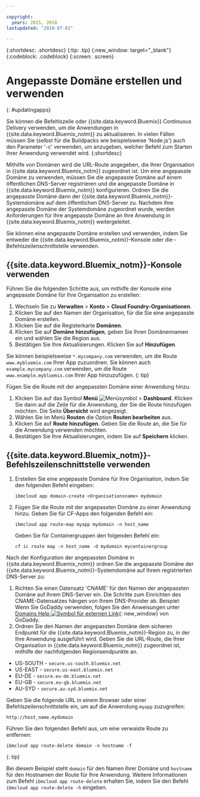 ```yaml
---

copyright:
  years: 2015, 2018
lastupdated: "2018-07-02"

---
```


{:shortdesc: .shortdesc}
{:tip: .tip}
{:new_window: target="_blank"}
{:codeblock: .codeblock}
{:screen: .screen}

# Angepasste Domäne erstellen und verwenden
{: #updatingapps}

Sie können die Befehlszeile oder {{site.data.keyword.Bluemix}} Continuous Delivery verwenden, um die Anwendungen in {{site.data.keyword.Bluemix_notm}} zu aktualisieren. In vielen Fällen müssen Sie (selbst für die Buildpacks wie beispielsweise 'Node.js') auch den Parameter '-c' verwenden, um anzugeben, welcher Befehl zum Starten Ihrer Anwendung verwendet wird.
{:shortdesc}

Mithilfe von Domänen wird die URL-Route angegeben, die Ihrer Organisation in {{site.data.keyword.Bluemix_notm}} zugeordnet ist. Um eine angepasste Domäne zu verwenden, müssen Sie die angepasste Domäne auf einem öffentlichen DNS-Server registrieren und die angepasste Domäne in {{site.data.keyword.Bluemix_notm}} konfigurieren. Ordnen Sie die angepasste Domäne dann der {{site.data.keyword.Bluemix_notm}}-Systemdomäne auf dem öffentlichen DNS-Server zu. Nachdem Ihre angepasste Domäne der Systemdomäne zugeordnet wurde, werden Anforderungen für Ihre angepasste Domäne an Ihre Anwendung in {{site.data.keyword.Bluemix_notm}} weitergeleitet.

Sie können eine angepasste Domäne erstellen und verwenden, indem Sie entweder die {{site.data.keyword.Bluemix_notm}}-Konsole oder die -Befehlszeilenschnittstelle verwenden.

## {{site.data.keyword.Bluemix_notm}}-Konsole verwenden

Führen Sie die folgenden Schritte aus, um mithilfe der Konsole eine angepasste Domäne für Ihre Organisation zu erstellen:

1. Wechseln Sie zu **Verwalten** > **Konto** > **Cloud Foundry-Organisationen**.
2. Klicken Sie auf den Namen der Organisation, für die Sie eine angepasste Domäne erstellen.
3. Klicken Sie auf die Registerkarte **Domänen**.
4. Klicken Sie auf **Domäne hinzufügen**, geben Sie Ihren Domänennamen ein und wählen Sie die Region aus.
5. Bestätigen Sie Ihre Aktualisierungen. Klicken Sie auf **Hinzufügen**.

Sie können beispielsweise `*.mycompany.com` verwenden, um die Route `www.mybluemix.com` Ihrer App zuzuordnen. Sie können auch `example.mycompany.com` verwenden, um die Route `www.example.mybluemix.com` Ihrer App hinzuzufügen.
{: tip}

Fügen Sie die Route mit der angepassten Domäne einer Anwendung hinzu.

1. Klicken Sie auf das Symbol **Menü** ![Menüsymbol](../icons/icon_hamburger.svg) > **Dashboard**. Klicken Sie dann auf die Zeile für die Anwendung, der Sie die Route hinzufügen möchten. Die Seite **Übersicht** wird angezeigt.
2. Wählen Sie im Menü **Routen** die Option **Routen bearbeiten** aus.
3. Klicken Sie auf **Route hinzufügen**. Geben Sie die Route an, die Sie für die Anwendung verwenden möchten.
4. Bestätigen Sie Ihre Aktualisierungen, indem Sie auf **Speichern** klicken.

## {{site.data.keyword.Bluemix_notm}}-Befehlszeilenschnittstelle verwenden

1. Erstellen Sie eine angepasste Domäne für Ihre Organisation, indem Sie den folgenden Befehl eingeben:

   ```
   ibmcloud app domain-create <Organisationsname> mydomain
   ```

2. Fügen Sie die Route mit der angepassten Domäne zu einer Anwendung hinzu. Geben Sie für CF-Apps den folgenden Befehl ein:

   ```
   ibmcloud app route-map myapp mydomain -n host_name

   ```

   Geben Sie für Containergruppen den folgenden Befehl ein:

   ```
   cf ic route map -n host_name -d mydomain mycontainergroup

   ```

Nach der Konfiguration der angepassten Domäne in {{site.data.keyword.Bluemix_notm}} ordnen Sie die angepasste Domäne der {{site.data.keyword.Bluemix_notm}}-Systemdomäne auf Ihrem registrierten DNS-Server zu:

1. Richten Sie einen Datensatz 'CNAME' für den Namen der angepassten Domäne auf Ihrem DNS-Server ein. Die Schritte zum Einrichten des CNAME-Datensatzes hängen von Ihrem DNS-Provider ab. Beispiel: Wenn Sie GoDaddy verwenden, folgen Sie den Anweisungen unter [Domains Help ![Symbol für externen Link](../icons/launch-glyph.svg "Symbol für externen Link")](https://www.godaddy.com/help/add-a-cname-record-19236){: new_window} von GoDaddy.
2. Ordnen Sie den Namen der angepassten Domäne dem sicheren Endpunkt für die {{site.data.keyword.Bluemix_notm}}-Region zu, in der Ihre Anwendung ausgeführt wird. Geben Sie die URL-Route, die Ihrer Organisation in {{site.data.keyword.Bluemix_notm}} zugeordnet ist, mithilfe der nachfolgenden Regionsendpunkte an.

  * US-SOUTH - `secure.us-south.bluemix.net`
  * US-EAST - `secure.us-east.bluemix.net`
  * EU-DE - `secure.eu-de.bluemix.net`
  * EU-GB - `secure.eu-gb.bluemix.net`
  * AU-SYD - `secure.au-syd.bluemix.net`

Geben Sie die folgende URL in einem Browser oder einer Befehlszeilenschnittstelle ein, um auf die Anwendung `myapp` zuzugreifen:

```
http://host_name.mydomain

```

Führen Sie den folgenden Befehl aus, um eine verwaiste Route zu entfernen:

```
ibmcloud app route-delete domain -n hostname -f
```
{: tip}

Bei diesem Beispiel steht `domain` für den Namen Ihrer Domäne und `hostname` für den Hostnamen der Route für Ihre Anwendung. Weitere Informationen zum Befehl `ibmcloud app route-delete` erhalten Sie, indem Sie den Befehl `ibmcloud app route-delete -h` eingeben.
